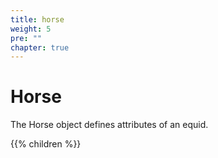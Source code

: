```yaml
---
title: horse
weight: 5
pre: ""
chapter: true
---
```


# Horse

The Horse object defines attributes of an equid.

{{% children  %}}
